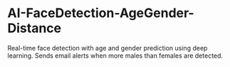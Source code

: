 # AI-FaceDetection-AgeGender-Distance
Real-time face detection with age and gender prediction using deep learning. Sends email alerts when more males than females are detected.

